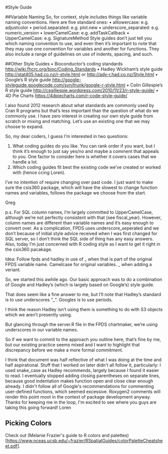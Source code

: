#Style Guide

##Variable Naming
So, for context, style includes things like variable naming conventions. Here are five standard ones:
•	alllowercase: e.g. adjustcolor
•	period.separated: e.g. plot.new
•	underscore_separated: e.g. numeric_version
•	lowerCamelCase: e.g. addTaskCallback
•	UpperCamelCase: e.g. SignatureMethod
Style guides don’t just tell you which naming convention to use, and even then it’s important to note that they may use one convention for variables and another for functions. They also include a range of guidelines on use of indents, spacing, and such.


##Other Style Guides
•	Bioconductor’s coding standards http://wiki.fhcrc.org/bioc/Coding_Standards 
•	Hadley Wickham’s style guide http://stat405.had.co.nz/r-style.html  or http://adv-r.had.co.nz/Style.html
•	Google’s R style guide http://google-styleguide.googlecode.com/svn/trunk/google-r-style.html
•	Colin Gillespie’s R style guide http://csgillespie.wordpress.com/2010/11/23/r-style-guide/
•	4D Pie Charts https://4dpiecharts.com/r-code-style-guide/ 

I also found 2012 research about what standards are commonly used by Cran R programs but that’s less important than the question of what do we commonly use. I have zero interest in creating our own style guide from scratch or mixing and matching. Let’s use an existing one that we may choose to expand.

So, my dear coders, I guess I’m interested in two questions:
1)	What coding guides do you like. You can rank order if you want, but I think it’s enough to just say yes/no and maybe a comment that appeals to you. One factor to consider here is whether it covers cases that we handle a lot.
2)	Which coding guides fit best the existing code we’ve created or worked with (hence ccing Loren).

I’ve no intention of require changing over past code. I just want to make sure the csis360 package, which will have the slowest to change function names and variables, follows the package we choose from the start.

Greg

p.s. For SQL column names, I’m largely committed to UpperCamelCase, although we’re not perfectly consistent with that (see fiscal_year). However, column names are different than variable names and it’s easy enough to convert over. As a complication, FPDS uses underscore_seperated and we don’t because of initial style advice received when I was first changed for SQL server, so I don’t think the SQL side of thing has any easy answers. Also, today I’m just concerned with R coding style as I want to get it right in the csis360 pacakage.

Idea:
Follow fpds and hadley in use of _ when that is part of the original FPDS variable name.
Camelcase for original variables.
_ when adding a veriant.



So, we started this awhile ago. Our basic approach was to do a combination of Google and Hadley’s (which is largely based on Google’s) style guide. 

That does seem like a fine answer to me, but I’ll note that Hadley’s standard is to use underscores “_”. Googles is to use periods.
 
I think the reason Hadley isn’t using them is something to do with S3 objects which we aren’t presently using.
 
But glancing through the server.R file in the FPDS chartmaker, we’re using underscores in our variable names.
 
So if we want to commit to the approach you outline here, that’s fine by me, but our existing practice seems mixed and I want to highlight that discrepancy before we make a more formal commitment.
 
I think that document was half reflective of what I was doing at the time and half aspirational.  Stuff that I worked on later didn't all follow it, particularly:
I used snake_case as Hadley recommends, largely because I found it easier to read.
I eventually stopped adding closing parentheses on separate lines, because good indentation makes function open and close clear enough already.
I didn't follow all of Google's recommendations for commenting user-defined functions, which seemed excessive.  Roxygen2 comments will render this point moot in the context of package development anyway.
Thanks for keeping me in the loop, I'm excited to see where you guys are taking this going forward!
Loren

## Picking Colors

Check out (Melanie Frazier's guide to R colors and palettes)[https://www.nceas.ucsb.edu/~frazier/RSpatialGuides/colorPaletteCheatsheet.pdf].
